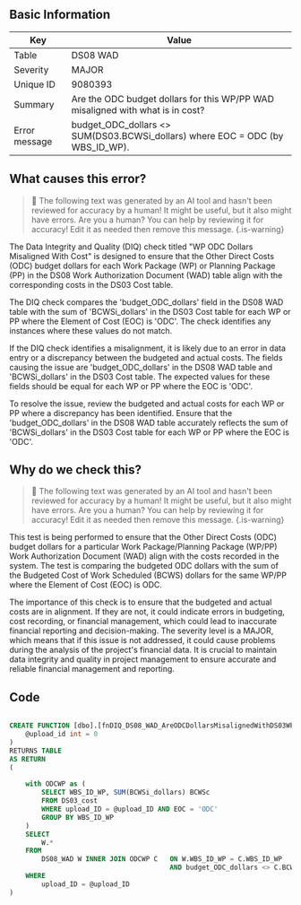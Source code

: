 ## Basic Information
| Key         | Value          |
|-------------|----------------|
| Table       | DS08 WAD |
| Severity    | MAJOR |
| Unique ID   | 9080393   |
| Summary     | Are the ODC budget dollars for this WP/PP WAD misaligned with what is in cost? |
| Error message | budget_ODC_dollars <> SUM(DS03.BCWSi_dollars) where EOC = ODC (by WBS_ID_WP). |

## What causes this error?

> :robot: The following text was generated by an AI tool and hasn't been reviewed for accuracy by a human! It might be useful, but it also might have errors. Are you a human? You can help by reviewing it for accuracy! Edit it as needed then remove this message.
{.is-warning}

The Data Integrity and Quality (DIQ) check titled "WP ODC Dollars Misaligned With Cost" is designed to ensure that the Other Direct Costs (ODC) budget dollars for each Work Package (WP) or Planning Package (PP) in the DS08 Work Authorization Document (WAD) table align with the corresponding costs in the DS03 Cost table.

The DIQ check compares the 'budget_ODC_dollars' field in the DS08 WAD table with the sum of 'BCWSi_dollars' in the DS03 Cost table for each WP or PP where the Element of Cost (EOC) is 'ODC'. The check identifies any instances where these values do not match.

If the DIQ check identifies a misalignment, it is likely due to an error in data entry or a discrepancy between the budgeted and actual costs. The fields causing the issue are 'budget_ODC_dollars' in the DS08 WAD table and 'BCWSi_dollars' in the DS03 Cost table. The expected values for these fields should be equal for each WP or PP where the EOC is 'ODC'. 

To resolve the issue, review the budgeted and actual costs for each WP or PP where a discrepancy has been identified. Ensure that the 'budget_ODC_dollars' in the DS08 WAD table accurately reflects the sum of 'BCWSi_dollars' in the DS03 Cost table for each WP or PP where the EOC is 'ODC'.
## Why do we check this?

> :robot: The following text was generated by an AI tool and hasn't been reviewed for accuracy by a human! It might be useful, but it also might have errors. Are you a human? You can help by reviewing it for accuracy! Edit it as needed then remove this message.
{.is-warning}

This test is being performed to ensure that the Other Direct Costs (ODC) budget dollars for a particular Work Package/Planning Package (WP/PP) Work Authorization Document (WAD) align with the costs recorded in the system. The test is comparing the budgeted ODC dollars with the sum of the Budgeted Cost of Work Scheduled (BCWS) dollars for the same WP/PP where the Element of Cost (EOC) is ODC.

The importance of this check is to ensure that the budgeted and actual costs are in alignment. If they are not, it could indicate errors in budgeting, cost recording, or financial management, which could lead to inaccurate financial reporting and decision-making. The severity level is a MAJOR, which means that if this issue is not addressed, it could cause problems during the analysis of the project's financial data. It is crucial to maintain data integrity and quality in project management to ensure accurate and reliable financial management and reporting.
## Code

```sql

CREATE FUNCTION [dbo].[fnDIQ_DS08_WAD_AreODCDollarsMisalignedWithDS03WP] (
	@upload_id int = 0
)
RETURNS TABLE
AS RETURN
(
	
	with ODCWP as (
		SELECT WBS_ID_WP, SUM(BCWSi_dollars) BCWSc
		FROM DS03_cost
		WHERE upload_ID = @upload_ID AND EOC = 'ODC'
		GROUP BY WBS_ID_WP
	)
	SELECT 
		W.*
	FROM
		DS08_WAD W INNER JOIN ODCWP C 	ON W.WBS_ID_WP = C.WBS_ID_WP
										AND budget_ODC_dollars <> C.BCWSc
	WHERE
		upload_ID = @upload_ID  
)
```
